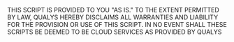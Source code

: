 THIS SCRIPT IS PROVIDED TO YOU "AS IS." TO THE EXTENT PERMITTED BY LAW, QUALYS HEREBY DISCLAIMS ALL WARRANTIES AND LIABILITY FOR THE PROVISION OR USE OF THIS SCRIPT. 
IN NO EVENT SHALL THESE SCRIPTS BE DEEMED TO BE CLOUD SERVICES AS PROVIDED BY QUALYS
